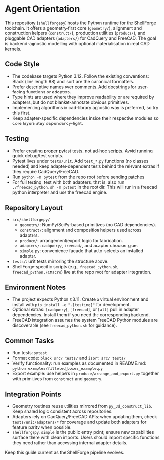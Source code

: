 # Agent Orientation

This repository (`shellforgepy`) hosts the Python runtime for the ShellForge toolchain. It offers a geometry-first core (`geometry/`), alignment and construction helpers (`construct/`), production utilities (`produce/`), and pluggable CAD adapters (`adapters/`) for CadQuery and FreeCAD. The goal is backend-agnostic modelling with optional materialisation in real CAD kernels.

## Code Style
- The codebase targets Python 3.12. Follow the existing conventions: Black (line length 88) and isort are the canonical formatters.
- Prefer descriptive names over comments. Add docstrings for user-facing functions or adapters.
- Type hints are used where they improve readability or are required by adapters, but do not blanket-annotate obvious primitives.
- Implementing algorithms in cad-library agnostic way is preferred, so try this first.
- Keep adapter-specific dependencies inside their respective modules so core layers stay dependency-light.

## Testing
- Prefer creating proper pytest tests, not ad-hoc scripts. Avoid running quick debug/test scripts.
- Pytest lives under `tests/unit`. Add `test_*.py` functions (no classes needed) and keep adapter-dependent tests behind the relevant extras if they require CadQuery/FreeCAD.
- Run `python -m pytest` from the repo root before sending patches
- For full testing, test with both adapters, that is, also run `./freecad_python.sh -m pytest` in the root dir. This will run in a freecad python interpreter and use the freecad engine.

## Repository Layout
- `src/shellforgepy/`
  - `geometry/`: NumPy/SciPy-based primitives (no CAD dependencies).
  - `construct/`: alignment and composition helpers used across adapters.
  - `produce/`: arrangement/export logic for fabrication.
  - `adapters/`: `cadquery/`, `freecad/`, and adapter chooser glue.
  - `simple.py`: convenience facade that auto-selects an installed adapter.
- `tests/`: unit tests mirroring the structure above.
- ShellForge-specific scripts (e.g., `freecad_python.sh`, `freecad_python.FCMacro`) live at the repo root for adapter integration.

## Environment Notes
- The project expects Python ≥3.11. Create a virtual environment and install with `pip install -e ".[testing]"` for development.
- Optional extras: `[cadquery]`, `[freecad]`, or `[all]` pull in adapter dependencies. Install them if you need the corresponding backend.
- FreeCAD integration assumes the system FreeCAD Python modules are discoverable (see `freecad_python.sh` for guidance).

## Common Tasks
- Run tests: `pytest`
- Format code: `black src/ tests/` and `isort src/ tests/`
- Verify functionality: run examples as documented in README.md: `python examples/filleted_boxes_example.py`
- Export example: use helpers in `produce/arrange_and_export.py` together with primitives from `construct` and `geometry`.

## Integration Points
- Geometry routines reuse utilities mirrored from `py_3d_construct_lib`. Keep shared logic consistent across repositories.
- Adapters rely on CadQuery/FreeCAD APIs; when updating them, check `tests/unit/adapters/*` for coverage and update both adapters for feature parity when possible.
- `shellforgepy.simple` is the public entry point; ensure new capabilities surface there with clean imports. Users should import specific functions they need rather than accessing internal adapter details.

Keep this guide current as the ShellForge pipeline evolves.
